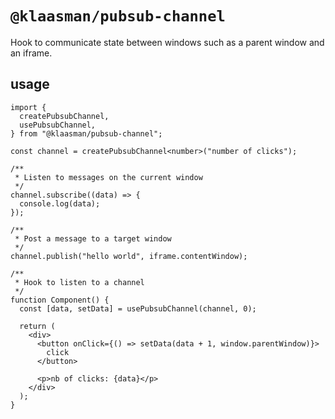 # `@klaasman/pubsub-channel`

Hook to communicate state between windows such as a parent window and an iframe.

## usage

```tsx
import {
  createPubsubChannel,
  usePubsubChannel,
} from "@klaasman/pubsub-channel";

const channel = createPubsubChannel<number>("number of clicks");

/**
 * Listen to messages on the current window
 */
channel.subscribe((data) => {
  console.log(data);
});

/**
 * Post a message to a target window
 */
channel.publish("hello world", iframe.contentWindow);

/**
 * Hook to listen to a channel
 */
function Component() {
  const [data, setData] = usePubsubChannel(channel, 0);

  return (
    <div>
      <button onClick={() => setData(data + 1, window.parentWindow)}>
        click
      </button>

      <p>nb of clicks: {data}</p>
    </div>
  );
}
```
